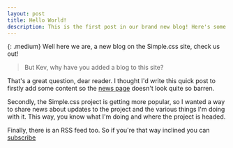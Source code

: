 ```yaml
---
layout: post
title: Hello World!
description: This is the first post in our brand new blog! Here's some info on why this thing exists.
---
```

{: .medium}
Well here we are, a new blog on the Simple.css site, check us out!

> But Kev, why have you added a blog to this site?

That's a great question, dear reader. I thought I'd write this quick post to firstly add some content so the [news page](/news) doesn't look quite so barren.

Secondly, the Simple.css project is getting more popular, so I wanted a way to share news about updates to the project and the various things I'm doing with it. This way, you know what I'm doing and where the project is headed.

Finally, there is an RSS feed too. So if you're that way inclined you can [subscribe](/feed.xml)
